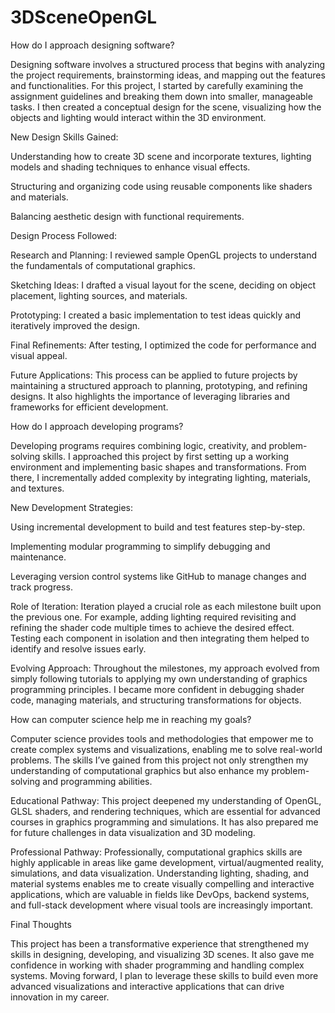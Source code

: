 # 3DSceneOpenGL

How do I approach designing software?

Designing software involves a structured process that begins with analyzing the project requirements, brainstorming ideas, and mapping out the features and functionalities. For this project, I started by carefully examining the assignment guidelines and breaking them down into smaller, manageable tasks. I then created a conceptual design for the scene, visualizing how the objects and lighting would interact within the 3D environment.

New Design Skills Gained:

Understanding how to create 3D scene and incorporate textures, lighting models and shading techniques to enhance visual effects.

Structuring and organizing code using reusable components like shaders and materials.

Balancing aesthetic design with functional requirements.

Design Process Followed:

Research and Planning: I reviewed sample OpenGL projects to understand the fundamentals of computational graphics.

Sketching Ideas: I drafted a visual layout for the scene, deciding on object placement, lighting sources, and materials.

Prototyping: I created a basic implementation to test ideas quickly and iteratively improved the design.

Final Refinements: After testing, I optimized the code for performance and visual appeal.

Future Applications:
This process can be applied to future projects by maintaining a structured approach to planning, prototyping, and refining designs. It also highlights the importance of leveraging libraries and frameworks for efficient development.

How do I approach developing programs?

Developing programs requires combining logic, creativity, and problem-solving skills. I approached this project by first setting up a working environment and implementing basic shapes and transformations. From there, I incrementally added complexity by integrating lighting, materials, and textures.

New Development Strategies:

Using incremental development to build and test features step-by-step.

Implementing modular programming to simplify debugging and maintenance.

Leveraging version control systems like GitHub to manage changes and track progress.

Role of Iteration:
Iteration played a crucial role as each milestone built upon the previous one. For example, adding lighting required revisiting and refining the shader code multiple times to achieve the desired effect. Testing each component in isolation and then integrating them helped to identify and resolve issues early.

Evolving Approach:
Throughout the milestones, my approach evolved from simply following tutorials to applying my own understanding of graphics programming principles. I became more confident in debugging shader code, managing materials, and structuring transformations for objects.

How can computer science help me in reaching my goals?

Computer science provides tools and methodologies that empower me to create complex systems and visualizations, enabling me to solve real-world problems. The skills I’ve gained from this project not only strengthen my understanding of computational graphics but also enhance my problem-solving and programming abilities.

Educational Pathway:
This project deepened my understanding of OpenGL, GLSL shaders, and rendering techniques, which are essential for advanced courses in graphics programming and simulations. It has also prepared me for future challenges in data visualization and 3D modeling.

Professional Pathway:
Professionally, computational graphics skills are highly applicable in areas like game development, virtual/augmented reality, simulations, and data visualization. Understanding lighting, shading, and material systems enables me to create visually compelling and interactive applications, which are valuable in fields like DevOps, backend systems, and full-stack development where visual tools are increasingly important.

Final Thoughts

This project has been a transformative experience that strengthened my skills in designing, developing, and visualizing 3D scenes. It also gave me confidence in working with shader programming and handling complex systems. Moving forward, I plan to leverage these skills to build even more advanced visualizations and interactive applications that can drive innovation in my career.
